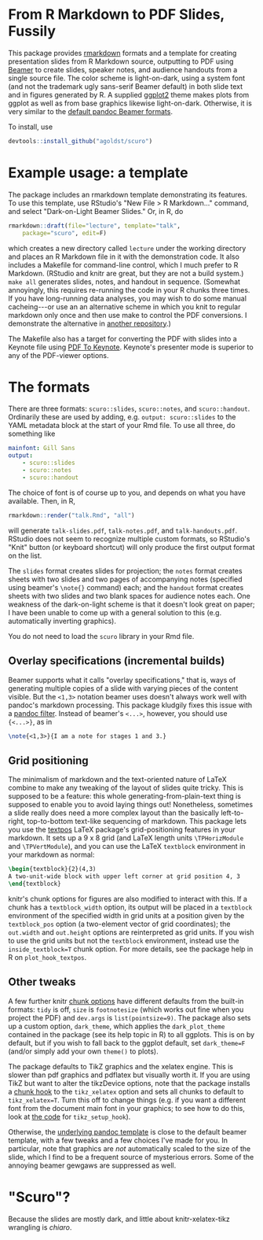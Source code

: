 
# From R Markdown to PDF Slides, Fussily

This package provides [rmarkdown](http://rmarkdown.rstudio.com) formats and a template for creating presentation slides from R Markdown source, outputting to PDF using [Beamer](http://ctan.org/pkg/beamer) to create slides, speaker notes, and audience handouts from a single source file. The color scheme is light-on-dark, using a system font (and not the trademark ugly sans-serif Beamer default) in both slide text and in figures generated by R. A supplied [ggplot2](http://ggplot2.org) theme makes plots from ggplot as well as from base graphics likewise light-on-dark. Otherwise, it is very similar to the [default pandoc Beamer formats](http://rmarkdown.rstudio.com/beamer_presentation_format.html).

To install, use

```R
devtools::install_github("agoldst/scuro")
```

# Example usage: a template

The package includes an rmarkdown template demonstrating its features. To use this template, use RStudio's "New File > R Markdown..." command, and select "Dark-on-Light Beamer Slides." Or, in R, do

```R
rmarkdown::draft(file="lecture", template="talk",
    package="scuro", edit=F)
```

which creates a new directory called `lecture` under the working directory and places an R Markdown file in it with the demonstration code. It also includes a Makefile for command-line control, which I much prefer to R Markdown. (RStudio and knitr are great, but they are not a build system.) `make all` generates slides, notes, and handout in sequence. (Somewhat annoyingly, this requires re-running the code in your R chunks three times. If you have long-running data analyses, you may wish to do some manual cacheing---or use an an alternative scheme in which you knit to regular markdown only once and then use make to control the PDF conversions. I demonstrate the alternative in [another repository](https://github.com/agoldst/tex/blob/master/rmd-slides/).)

The Makefile also has a target for converting the PDF with slides into a Keynote file using [PDF To Keynote](https://www.cs.hmc.edu/~oneill/freesoftware/pdftokeynote.html). Keynote's presenter mode is superior to any of the PDF-viewer options.

# The formats

There are three formats: `scuro::slides`, 
`scuro::notes`, and `scuro::handout`. Ordinarily these are used by adding, e.g. `output: scuro::slides` to the YAML metadata block at the start of your Rmd file.  To use all three, do something like

```yaml
mainfont: Gill Sans
output:
    - scuro::slides
    - scuro::notes
    - scuro::handout
```

The choice of font is of course up to you, and depends on what you have available. Then, in R,

```R
rmarkdown::render("talk.Rmd", "all")
```

will generate `talk-slides.pdf`, `talk-notes.pdf`, and `talk-handouts.pdf`.
RStudio does not seem to recognize multiple custom formats, so RStudio's "Knit" button (or keyboard shortcut) will only produce the first output format on the list.

The `slides` format creates slides for projection; the `notes` format creates sheets with two slides and two pages of accompanying notes (specified using beamer's `\note{}` command) each; and the `handout` format creates sheets with two slides and two blank spaces for audience notes each. One weakness of the dark-on-light scheme is that it doesn't look great on paper; I have been unable to come up with a general solution to this (e.g. automatically inverting graphics).

You do not need to load the `scuro` library in your Rmd file.

## Overlay specifications (incremental builds)

Beamer supports what it calls "overlay specifications," that is, ways of generating multiple copies of a slide with varying pieces of the content visible. But the `<1,3>` notation beamer uses doesn't always work well with pandoc's markdown processing. This package kludgily fixes this issue with a [pandoc filter](inst/python/overlay_filter). Instead of beamer's `<...>`, however, you should use `{<...>}`, as in

```latex
\note{<1,3>}{I am a note for stages 1 and 3.}
```

## Grid positioning

The minimalism of markdown and the text-oriented nature of LaTeX combine to make any tweaking of the layout of slides quite tricky. This is supposed to be a feature: this whole generating-from-plain-text thing is supposed to enable you to avoid laying things out! Nonetheless, sometimes a slide really does need a more complex layout than the basically left-to-right, top-to-bottom text-like sequencing of markdown. This package lets you use the [textpos](http://ctan.org/pkg/textpos) LaTeX package's grid-positioning features in your markdown. It sets up a 9 x 8 grid (and LaTeX length units `\TPHorizModule` and `\TPVertModule`), and you can use the LaTeX `textblock` environment in your markdown as normal:

```latex
\begin{textblock}{2}(4,3)
A two-unit-wide block with upper left corner at grid position 4, 3
\end{textblock}
```

knitr's chunk options for figures are also modified to interact with this. If a chunk has a `textblock_width` option, its output will be placed in a `textblock` environment of the specified width in grid units at a position given by the `textblock_pos` option (a two-element vector of grid coordinates); the `out.width` and `out.height` options are reinterpreted as grid units. If you wish to use the grid units but not the `textblock` environment, instead use the `inside_textblock=T` chunk option. For more details, see the package help in R on `plot_hook_textpos`.

## Other tweaks

A few further knitr [chunk options](http://yihui.name/knitr/options/) have different defaults from the built-in formats: `tidy` is off, `size` is `footnotesize` (which works out fine when you project the PDF) and `dev.args` is `list(pointsize=9)`. The package also sets up a custom option, `dark_theme`, which applies the `dark_plot_theme` contained in the package (see its help topic in R) to all ggplots. This is on by default, but if you wish to fall back to the ggplot default, set `dark_theme=F` (and/or simply add your own `theme()` to plots).

The package defaults to TikZ graphics and the xelatex engine. This is slower than pdf graphics and pdflatex but visually worth it. If you are using TikZ but want to alter the tikzDevice options, note that the package installs a [chunk hook](http://yihui.name/knitr/hooks/) to the `tikz_xelatex` option and sets all chunks to default to `tikz_xelatex=T`. Turn this off to change things (e.g. if you want a different font from the document main font in your graphics; to see how to do this, look at [the code](R/knitting.R) for `tikz_setup_hook`).

Otherwise, the [underlying pandoc template](inst/pandoc/beamer.template) is close to the default beamer template, with a few tweaks and a few choices I've made for you. In particular, note that graphics are *not* automatically scaled to the size of the slide, which I find to be a frequent source of mysterious errors. Some of the annoying beamer gewgaws are suppressed as well.

# "Scuro"?

Because the slides are mostly dark, and little about knitr-xelatex-tikz wrangling is *chiaro*.
